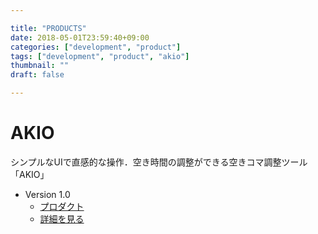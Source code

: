 ```yaml
---

title: "PRODUCTS"
date: 2018-05-01T23:59:40+09:00
categories: ["development", "product"]
tags: ["development", "product", "akio"]
thumbnail: ""
draft: false

---
```


# AKIO

シンプルなUIで直感的な操作．空き時間の調整ができる空きコマ調整ツール「AKIO」

* Version 1.0
  * [プロダクト](http://akico.azurewebsites.net/)  
  * [詳細を見る](/products/akio/)  

